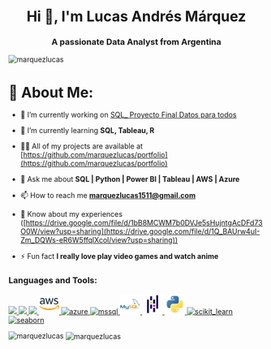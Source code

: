 <h1 align="center">Hi 👋, I'm Lucas Andrés Márquez</h1>
<h3 align="center">A passionate Data Analyst from Argentina</h3>

<p align="left"> <img src="https://komarev.com/ghpvc/?username=marquezlucas&label=Profile%20views&color=0e75b6&style=flat" alt="marquezlucas" /> </p>


# 💫 About Me:

- 🔭 I’m currently working on [SQL_ Proyecto Final Datos para todos](https://github.com/marquezlucas/portfolio/blob/main/Proyecto_Final%20-%20Lucas%20Andrés%20Márquez.pdf)

- 🌱 I’m currently learning **SQL, Tableau, R**

- 👨‍💻 All of my projects are available at [https://github.com/marquezlucas/portfolio](https://github.com/marquezlucas/portfolio)

- 💬 Ask me about **SQL | Python | Power BI | Tableau | AWS | Azure**

- 📫 How to reach me **marquezlucas1511@gmail.com**

- 📄 Know about my experiences ([https://drive.google.com/file/d/1bB8MCWM7b0DVJe5sHujntgAcDFd73O0W/view?usp=sharing](https://drive.google.com/file/d/1Q_BAUrw4uI-Zm_DQWs-eR6W5ffqlXcol/view?usp=sharing))

- ⚡ Fun fact **I really love play video games and watch anime**
 
<h3 align="left">Languages and Tools:</h3>

<p align="left"> <a href="https://aws.amazon.com" target="_blank" rel="noreferrer"> <img height="25" src="https://cdn.svgporn.com/logos/r-lang.svg"> <img height="20" src="https://www.tableau.com/themes/custom/tableau_www/logo.png"> <img height="25" src="https://upload.wikimedia.org/wikipedia/commons/c/c9/Power_bi_logo_black.svg"> <img src="https://raw.githubusercontent.com/devicons/devicon/master/icons/amazonwebservices/amazonwebservices-original-wordmark.svg" alt="aws" width="40" height="40"/> </a> <a href="https://azure.microsoft.com/en-in/" target="_blank" rel="noreferrer"> <img src="https://www.vectorlogo.zone/logos/microsoft_azure/microsoft_azure-icon.svg" alt="azure" width="40" height="40"/> </a> <a href="https://www.microsoft.com/en-us/sql-server" target="_blank" rel="noreferrer"> <img src="https://www.svgrepo.com/show/303229/microsoft-sql-server-logo.svg" alt="mssql" width="40" height="40"/> </a> <a href="https://www.mysql.com/" target="_blank" rel="noreferrer"> <img src="https://raw.githubusercontent.com/devicons/devicon/master/icons/mysql/mysql-original-wordmark.svg" alt="mysql" width="40" height="40"/> </a> <a href="https://pandas.pydata.org/" target="_blank" rel="noreferrer"> <img src="https://raw.githubusercontent.com/devicons/devicon/2ae2a900d2f041da66e950e4d48052658d850630/icons/pandas/pandas-original.svg" alt="pandas" width="40" height="40"/> </a> <a href="https://www.python.org" target="_blank" rel="noreferrer"> <img src="https://raw.githubusercontent.com/devicons/devicon/master/icons/python/python-original.svg" alt="python" width="40" height="40"/> </a> <a href="https://scikit-learn.org/" target="_blank" rel="noreferrer"> <img src="https://upload.wikimedia.org/wikipedia/commons/0/05/Scikit_learn_logo_small.svg" alt="scikit_learn" width="40" height="40"/> </a> <a href="https://seaborn.pydata.org/" target="_blank" rel="noreferrer"> <img src="https://seaborn.pydata.org/_images/logo-mark-lightbg.svg" alt="seaborn" width="40" height="40"/> </a> </p>

<p><img align="left" src="https://github-readme-stats.vercel.app/api/top-langs?username=marquezlucas&show_icons=true&locale=en&layout=compact" alt="marquezlucas" /></p>

<p>&nbsp;<img align="center" src="https://github-readme-stats.vercel.app/api?username=marquezlucas&show_icons=true&locale=en" alt="marquezlucas" /></p>


